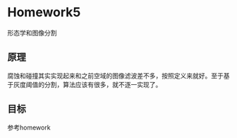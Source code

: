 # Homework5 

形态学和图像分割

## 原理

腐蚀和碰撞其实实现起来和之前空域的图像滤波差不多，按照定义来就好。至于基于灰度阈值的分割，算法应该有很多，就不逐一实现了。

## 目标

参考homework